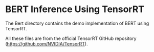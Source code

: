 
# BERT Inference Using TensorRT

The Bert directory contains the demo implementation of BERT using TensorRT.

All these files are from the official TensorRT GitHub repository (https://github.com/NVIDIA/TensorRT).
